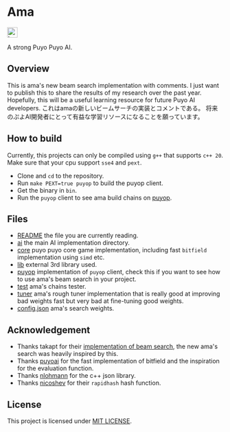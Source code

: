 # Ama
<a href="https://ko-fi.com/citrus610">
    <img
        src="https://img.shields.io/badge/Ko--fi-Support%20me%20on%20Ko--fi-FF5E5B?logo=kofi&logoColor=white"
        alt="ko-fi"
        height="24em"
    >
</a>

A strong Puyo Puyo AI.

## Overview
This is ama's new beam search implementation with comments.
I just want to publish this to share the results of my research over the past year.
Hopefully, this will be a useful learning resource for future Puyo AI developers.
これはamaの新しいビームサーチの実装とコメントである。
将来のぷよAI開発者にとって有益な学習リソースになることを願っています。

## How to build
Currently, this projects can only be compiled using `g++` that supports `c++ 20`. Make sure that your cpu support `sse4` and `pext`.
- Clone and `cd` to the repository.
- Run `make PEXT=true puyop` to build the puyop client.
- Get the binary in `bin`.
- Run the `puyop` client to see ama build chains on [puyop](https://www.puyop.com).

## Files
- [README](README.md) the file you are currently reading.
- [ai](ai) the main AI implementation directory.
- [core](core) puyo puyo core game implementation, including fast `bitfield` implementation using `simd` etc.
- [lib](lib) external 3rd library used.
- [puyop](puyop) implementation of `puyop` client, check this if you want to see how to use ama's beam search in your project.
- [test](test) ama's chains tester.
- [tuner](tuner) ama's rough tuner implementation that is really good at improving bad weights fast but very bad at fine-tuning good weights.
- [config.json](config.json) ama's search weights.

## Acknowledgement
- Thanks takapt for their [implementation of beam search](https://www.slideshare.net/slideshow/ai-52214222/52214222), the new ama's search was heavily inspired by this.
- Thanks [puyoai](https://github.com/puyoai/puyoai) for the fast implementation of bitfield and the inspiration for the evaluation function.
- Thanks [nlohmann](https://github.com/nlohmann/json) for the c++ json library.
- Thanks [nicoshev](https://github.com/Nicoshev/rapidhash) for their `rapidhash` hash function.

## License
This project is licensed under [MIT LICENSE](LICENSE).
